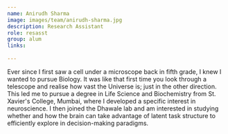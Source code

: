 ```yaml
---
name: Anirudh Sharma
image: images/team/anirudh-sharma.jpg
description: Research Assistant
role: resasst
group: alum
links:
  
---
```


Ever since I first saw a cell under a microscope back in fifth grade, I knew I wanted to pursue Biology. It was like that first time you look through a telescope and realise how vast the Universe is; just in the other direction. This led me to pursue a degree in Life Science and Biochemistry from St. Xavier's College, Mumbai, where I developed a specific interest in neuroscience. I then joined the Dhawale lab and am interested in studying whether and how the brain can take advantage of latent task structure to efficiently explore in decision-making paradigms.